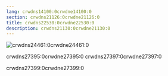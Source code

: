 ```yaml
---
lang: crwdns14100:0crwdne14100:0
section: crwdns21126:0crwdne21126:0
title: crwdns22530:0crwdne22530:0
description: crwdns21130:0crwdne21130:0
---
```


![crwdns24461:0crwdne24461:0](crwdns24459:0crwdne24459:0)

crwdns27395:0crwdne27395:0 crwdns27397:0crwdne27397:0

crwdns27399:0crwdne27399:0
